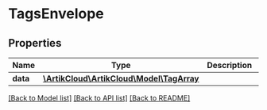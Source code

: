 # TagsEnvelope

## Properties
Name | Type | Description | Notes
------------ | ------------- | ------------- | -------------
**data** | [**\ArtikCloud\ArtikCloud\Model\TagArray**](TagArray.md) |  | [optional] 

[[Back to Model list]](../README.md#documentation-for-models) [[Back to API list]](../README.md#documentation-for-api-endpoints) [[Back to README]](../README.md)


